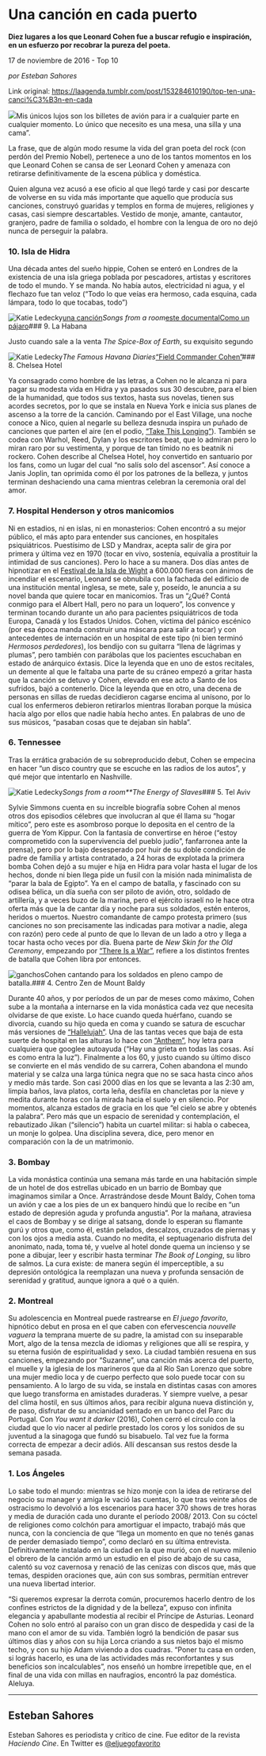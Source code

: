 # Una canción en cada puerto

**Diez lugares a los que Leonard Cohen fue a buscar refugio e inspiración, en un esfuerzo por recobrar la pureza del poeta.**

17 de noviembre de 2016 - Top 10

_por Esteban Sahores_

Link original: https://laagenda.tumblr.com/post/153284610190/top-ten-una-canci%C3%B3n-en-cada

![](https://64.media.tumblr.com/5b0b744737173db7ff9326595ac11915/tumblr_inline_pk0l6fr3OG1t6q87u_500.jpg)Mis únicos lujos son los billetes de avión para ir a cualquier parte en cualquier momento. Lo único que necesito es una mesa, una silla y una cama”.

La frase, que de algún modo resume la vida del gran poeta del rock (con perdón del Premio Nobel), pertenece a uno de los tantos momentos en los que Leonard Cohen se cansa de ser Leonard Cohen y amenaza con retirarse definitivamente de la escena pública y doméstica.

Quien alguna vez acusó a ese oficio al que llegó tarde y casi por descarte de volverse en su vida más importante que aquello que producía sus canciones, construyó guaridas y templos en forma de mujeres, religiones y casas, casi siempre descartables. Vestido de monje, amante, cantautor, granjero, padre de familia o soldado, el hombre con la lengua de oro no dejó nunca de perseguir la palabra. 

### 10. Isla de Hidra

Una década antes del sueño hippie, Cohen se enteró en Londres de la existencia de una isla griega poblada por pescadores, artistas y escritores de todo el mundo. Y se manda. No había autos, electricidad ni agua, y el flechazo fue tan veloz (“Todo lo que veías era hermoso, cada esquina, cada lámpara, todo lo que tocabas, todo”) 

![Katie Ledecky](https://64.media.tumblr.com/bc62ed8bd1b2b5134c2ea6adedb10ab6/tumblr_inline_pk0l6gda3y1t6q87u_400.jpg)[una canción](https://www.youtube.com/watch?v=HElhuI5iG5M)*Songs from a room*[este documental](https://www.youtube.com/watch?v=qD8pe7Iwwb0)[Como un pájaro](https://www.youtube.com/watch?v=LVDUTAn6Ttg)### 9. La Habana

Justo cuando sale a la venta *The Spice-Box of Earth*, su exquisito segundo

![Katie Ledecky](https://64.media.tumblr.com/6bdc21e78efcff8bb720428b152cd1a9/tumblr_inline_pk0l6g6OcQ1t6q87u_250.jpg)*The Famous Havana Diaries*[“Field Commander Cohen”](https://www.youtube.com/watch?v=nthfHjgbBow)### 8. Chelsea Hotel

Ya consagrado como hombre de las letras, a Cohen no le alcanza ni para pagar su modesta vida en Hidra y ya pasados sus 30 descubre, para el bien de la humanidad, que todos sus textos, hasta sus novelas, tienen sus acordes secretos, por lo que se instala en Nueva York e inicia sus planes de ascenso a la torre de la canción. Caminando por el East Village, una noche conoce a Nico, quien al negarle su belleza desnuda inspira un puñado de canciones que parten el aire (en el podio, [“Take This Longing”](https://www.youtube.com/watch?v=HHGxEwIpHrM)). También se codea con Warhol, Reed, Dylan y los escritores beat, que lo admiran pero lo miran raro por su vestimenta, y porque de tan tímido no es beatnik ni rockero. Cohen describe al Chelsea Hotel, hoy convertido en santuario por los fans, como un lugar del cual “no salís solo del ascensor”. Así conoce a Janis Joplin, tan oprimida como él por los patrones de la belleza, y juntos terminan deshaciendo una cama mientras celebran la ceremonia oral del amor. 

### 7. Hospital Henderson y otros manicomios

Ni en estadios, ni en islas, ni en monasterios: Cohen encontró a su mejor público, el más apto para entender sus canciones, en hospitales psiquiátricos. Puestísimo de LSD y Mandrax, acepta salir de gira por primera y última vez en 1970 (tocar en vivo, sostenía, equivalía a prostituir la intimidad de sus canciones). Pero lo hace a su manera. Dos días antes de hipnotizar en el [Festival de la Isla de Wight](https://t.umblr.com/redirect?z=https%3A%2F%2Fvimeo.com%2F56002315&t=YmE2YTFkNzYwYzYwZDhlYTEyMTMzYjhiNjA3MzU4OWIzZWM5OTE4OSxlcWJNYWh2ZA%3D%3D&b=t%3AXDz46txpppLgDp7rJlWQpw&p=https%3A%2F%2Flaagenda.tumblr.com%2Fpost%2F153284610190%2Ftop-ten-una-canci%25C3%25B3n-en-cada&m=1&ts=1705438571) a 600.000 fieras con ánimos de incendiar el escenario, Leonard se obnubila con la fachada del edificio de una institución mental inglesa, se mete, sale y, poseído, le anuncia a su novel banda que quiere tocar en manicomios. Tras un “¿Qué? Contá conmigo para el Albert Hall, pero no para un loquero”, los convence y terminan tocando durante un año para pacientes psiquiátricos de toda Europa, Canadá y los Estados Unidos. Cohen, víctima del pánico escénico (por esa época manda construir una máscara para salir a tocar) y con antecedentes de internación en un hospital de este tipo (ni bien terminó *Hermosos perdedores*), los bendijo con su guitarra “llena de lágrimas y plumas”, pero también con parábolas que los pacientes escuchaban en estado de anárquico éxtasis. Dice la leyenda que en uno de estos recitales, un demente al que le faltaba una parte de su cráneo empezó a gritar hasta que la canción se detuvo y Cohen, elevado en ese acto a Santo de los sufridos, bajó a contenerlo. Dice la leyenda que en otro, una decena de personas en sillas de ruedas decidieron cagarse encima al unísono, por lo cual los enfermeros debieron retirarlos mientras lloraban porque la música hacía algo por ellos que nadie había hecho antes. En palabras de uno de sus músicos, “pasaban cosas que te dejaban sin habla”.

### 6. Tennessee

Tras la errática grabación de su sobreproducido debut, Cohen se empecina en hacer “un disco country que se escuche en las radios de los autos”, y qué mejor que intentarlo en Nashville. 

![Katie Ledecky](https://64.media.tumblr.com/d1d05f56f5ad2282c4b0b820faa80714/tumblr_inline_pk0l6hVorn1t6q87u_250.jpg)*Songs from a room**The Energy of Slaves*### 5. Tel Aviv

Sylvie Simmons cuenta en su increíble biografía sobre Cohen al menos otros dos episodios célebres que involucran al que él llama su “hogar mítico”, pero este es asombroso porque lo deposita en el centro de la guerra de Yom Kippur. Con la fantasía de convertirse en héroe (“estoy comprometido con la supervivencia del pueblo judío”, fanfarronea ante la prensa), pero por lo bajo desesperado por huir de su doble condición de padre de familia y artista contratado, a 24 horas de explotada la primera bomba Cohen dejó a su mujer e hija en Hidra para volar hasta el lugar de los hechos, donde ni bien llega pide un fusil con la misión nada minimalista de “parar la bala de Egipto”. Ya en el campo de batalla, y fascinado con su odisea bélica, un día sueña con ser piloto de avión, otro, soldado de artillería, y a veces buzo de la marina, pero el ejército israelí no le hace otra oferta más que la de cantar día y noche para sus soldados, estén enteros, heridos o muertos. Nuestro comandante de campo protesta primero (sus canciones no son precisamente las indicadas para motivar a nadie, alega con razón) pero cede al punto de que lo llevan de un lado a otro y llega a tocar hasta ocho veces por día. Buena parte de *New Skin for the Old Ceremony*, empezando por [“There Is a War”](https://www.youtube.com/watch?v=ncdY2nGKzBs), refiere a los distintos frentes de batalla que Cohen libra por entonces.

![ganchos](https://64.media.tumblr.com/ce56ba326e91871b1579078c45f2cd55/tumblr_inline_pk0l6h0DhQ1t6q87u_500.jpg)Cohen cantando para los soldados en pleno campo de batalla.### 4. Centro Zen de Mount Baldy

Durante 40 años, y por períodos de un par de meses como máximo, Cohen sube a la montaña a internarse en la vida monástica cada vez que necesita olvidarse de que existe. Lo hace cuando queda huérfano, cuando se divorcia, cuando su hijo queda en coma y cuando se satura de escuchar más versiones de [“Hallelujah”](https://www.thestar.com/entertainment/2016/11/11/10-versions-of-leonard-cohens-hallelujah-you-need-to-hear.html). Una de las tantas veces que baja de esta suerte de hospital en las alturas lo hace con [“Anthem”](https://www.youtube.com/watch?v=mDTph7mer3I), hoy letra para cualquiera que googlee autoayuda (“Hay una grieta en todas las cosas. Así es como entra la luz”). Finalmente a los 60, y justo cuando su último disco se convierte en el más vendido de su carrera, Cohen abandona el mundo material y se calza una larga túnica negra que no se saca hasta cinco años y medio más tarde. Son casi 2000 días en los que se levanta a las 2:30 am, limpia baños, lava platos, corta leña, desfila en chancletas por la nieve y medita durante horas con la mirada hacia el suelo y en silencio. Por momentos, alcanza estados de gracia en los que “el cielo se abre y obtenés la palabra”. Pero más que un espacio de serenidad y contemplación, el rebautizado Jikan (“silencio”) habita un cuartel militar: si habla o cabecea, un monje lo golpea. Una disciplina severa, dice, pero menor en comparación con la de un matrimonio.

### 3. Bombay

La vida monástica continúa una semana más tarde en una habitación simple de un hotel de dos estrellas ubicado en un barrio de Bombay que imaginamos similar a Once. Arrastrándose desde Mount Baldy, Cohen toma un avión y cae a los pies de un ex banquero hindú que lo recibe en “un estado de depresión aguda y profunda angustia”. Por la mañana, atraviesa el caos de Bombay y se dirige al satsang, donde lo esperan su flamante gurú y otros que, como él, están pelados, descalzos, cruzados de piernas y con los ojos a media asta. Cuando no medita, el septuagenario disfruta del anonimato, nada, toma té, y vuelve al hotel donde quema un incienso y se pone a dibujar, leer y escribir hasta terminar *The Book of Longing*, su libro de salmos. La cura existe: de manera según él imperceptible, a su depresión ontológica la reemplazan una nueva y profunda sensación de serenidad y gratitud, aunque ignora a qué o a quién. 

### 2. Montreal

Su adolescencia en Montreal puede rastrearse en *El juego favorito*, hipnótico debut en prosa en el que caben con efervescencia *nouvelle vaguera* la temprana muerte de su padre, la amistad con su inseparable Mort, algo de la tensa mezcla de idiomas y religiones que allí se respira, y su eterna fusión de espiritualidad y sexo. La ciudad también resuena en sus canciones, empezando por “Suzanne”, una canción más acerca del puerto, el muelle y la iglesia de los marineros que da al Río San Lorenzo que sobre una mujer medio loca y de cuerpo perfecto que solo puede tocar con su pensamiento. A lo largo de su vida, se instala en distintas casas con amores que luego transforma en amistades duraderas. Y siempre vuelve, a pesar del clima hostil, en sus últimos años, para recibir alguna nueva distinción y, de paso, disfrutar de su ancianidad sentado en un banco del Parc du Portugal. Con *You want it darker* (2016), Cohen cerró el círculo con la ciudad que lo vio nacer al pedirle prestado los coros y los sonidos de su juventud a la sinagoga que fundó su bisabuelo. Tal vez fue la forma correcta de empezar a decir adiós. Allí descansan sus restos desde la semana pasada. 

### 1. Los Ángeles

Lo sabe todo el mundo: mientras se hizo monje con la idea de retirarse del negocio su manager y amiga le vació las cuentas, lo que tras veinte años de ostracismo lo devolvió a los escenarios para hacer 370 shows de tres horas y media de duración cada uno durante el período 2008/ 2013. Con su cóctel de religiones como colchón para amortiguar el impacto, trabajó más que nunca, con la conciencia de que “llega un momento en que no tenés ganas de perder demasiado tiempo”, como declaró en su última entrevista. Definitivamente instalado en la ciudad en la que murió, con el nuevo milenio el obrero de la canción armó un estudio en el piso de abajo de su casa, calentó su voz cavernosa y renació de las cenizas con discos que, más que temas, despiden oraciones que, aún con sus sombras, permitían entrever una nueva libertad interior.   

“Si queremos expresar la derrota común, procuremos hacerlo dentro de los confines estrictos de la dignidad y de la belleza”, expuso con infinita elegancia y apabullante modestia al recibir el Príncipe de Asturias. Leonard Cohen no solo entró al paraíso con un gran disco de despedida y casi de la mano con el amor de su vida. También logró la bendición de pasar sus últimos días y años con su hija Lorca criando a sus nietos bajo el mismo techo, y con su hijo Adam viviendo a dos cuadras. “Poner tu casa en orden, si lográs hacerlo, es una de las actividades más reconfortantes y sus beneficios son incalculables”, nos enseñó un hombre irrepetible que, en el final de una vida con millas en naufragios, encontró la paz doméstica. Aleluya.

  




---

Esteban Sahores
---------------

 Esteban Sahores es periodista y crítico de cine. Fue editor de la revista *Haciendo Cine*. En Twitter es [@eljuegofavorito](https://twitter.com/eljuegofavorito) 

